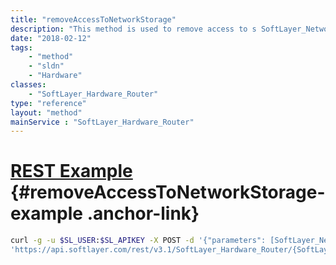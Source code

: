 ```yaml
---
title: "removeAccessToNetworkStorage"
description: "This method is used to remove access to s SoftLayer_Network_Storage volumes that supports host- or network-level access control. "
date: "2018-02-12"
tags:
    - "method"
    - "sldn"
    - "Hardware"
classes:
    - "SoftLayer_Hardware_Router"
type: "reference"
layout: "method"
mainService : "SoftLayer_Hardware_Router"
---
```


# [REST Example](#removeAccessToNetworkStorage-example) <a href="/article/rest/"><i class="fas fa-question"></i></a> {#removeAccessToNetworkStorage-example .anchor-link} 
```bash
curl -g -u $SL_USER:$SL_APIKEY -X POST -d '{"parameters": [SoftLayer_Network_Storage]}' \
'https://api.softlayer.com/rest/v3.1/SoftLayer_Hardware_Router/{SoftLayer_Hardware_RouterID}/removeAccessToNetworkStorage'
```
